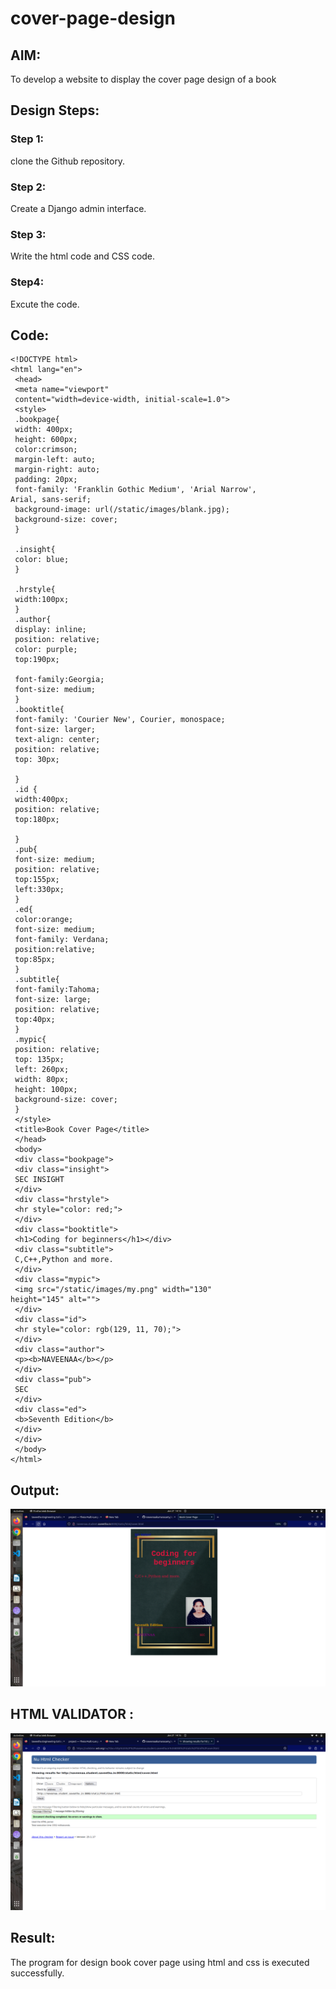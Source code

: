 # cover-page-design
## AIM:
To develop a website to display the cover page design of a book

## Design Steps:

### Step 1:
clone the Github repository.
### Step 2:
Create a Django admin interface.
### Step 3:
Write the html code and CSS code.
### Step4:
Excute the code.
## Code:
```
<!DOCTYPE html>
<html lang="en">
 <head>
 <meta name="viewport"
 content="width=device-width, initial-scale=1.0">
 <style>
 .bookpage{
 width: 400px;
 height: 600px;
 color:crimson;
 margin-left: auto;
 margin-right: auto;
 padding: 20px;
 font-family: 'Franklin Gothic Medium', 'Arial Narrow',
Arial, sans-serif;
 background-image: url(/static/images/blank.jpg);
 background-size: cover;
 }

 .insight{
 color: blue;
 }

 .hrstyle{
 width:100px;
 }
 .author{
 display: inline;
 position: relative;
 color: purple;
 top:190px;

 font-family:Georgia;
 font-size: medium;
 }
 .booktitle{
 font-family: 'Courier New', Courier, monospace;
 font-size: larger;
 text-align: center;
 position: relative;
 top: 30px;

 }
 .id {
 width:400px;
 position: relative;
 top:180px;

 }
 .pub{
 font-size: medium;
 position: relative;
 top:155px;
 left:330px;
 }
 .ed{
 color:orange;
 font-size: medium;
 font-family: Verdana;
 position:relative;
 top:85px;
 }
 .subtitle{
 font-family:Tahoma;
 font-size: large;
 position: relative;
 top:40px;
 }
 .mypic{
 position: relative;
 top: 135px;
 left: 260px;
 width: 80px;
 height: 100px;
 background-size: cover;
 }
 </style>
 <title>Book Cover Page</title>
 </head>
 <body>
 <div class="bookpage">
 <div class="insight">
 SEC INSIGHT
 </div>
 <div class="hrstyle">
 <hr style="color: red;">
 </div>
 <div class="booktitle">
 <h1>Coding for beginners</h1></div>
 <div class="subtitle">
 C,C++,Python and more.
 </div>
 <div class="mypic">
 <img src="/static/images/my.png" width="130"
height="145" alt="">
 </div>
 <div class="id">
 <hr style="color: rgb(129, 11, 70);">
 </div>
 <div class="author">
 <p><b>NAVEENAA</b></p>
 </div>
 <div class="pub">
 SEC
 </div>
 <div class="ed">
 <b>Seventh Edition</b>
 </div>
 </div>
 </body>
</html>
```

## Output:
![OUTPUT](./out11.png)

## HTML VALIDATOR :
![HTML VALIDATOR](./valid11.png)

## Result:
The program for design book cover page using html and css is executed successfully.
